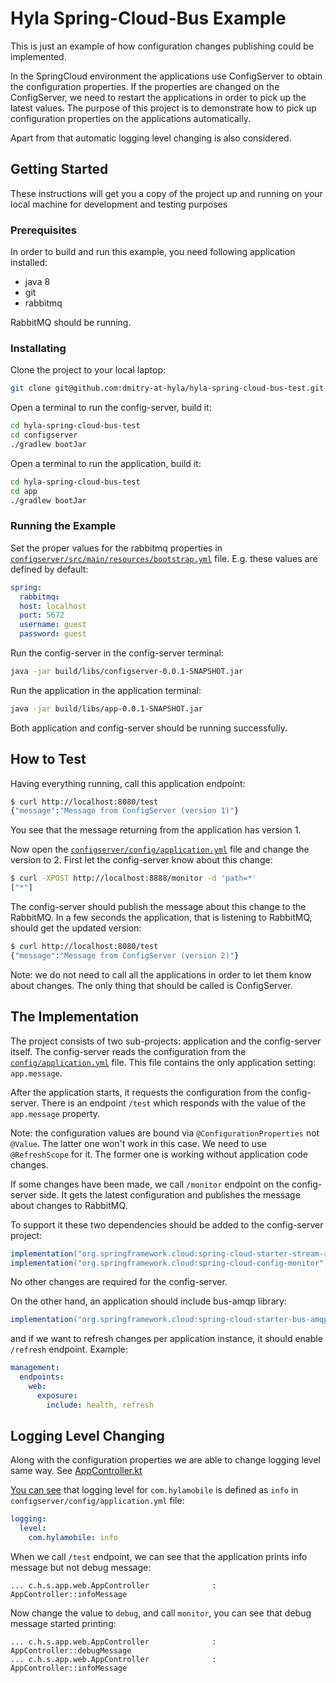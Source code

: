 # Hyla Spring-Cloud-Bus Example

This is just an example of how configuration changes publishing could be implemented.

In the SpringCloud environment the applications use ConfigServer to obtain the configuration properties.
If the properties are changed on the ConfigServer, we need to restart the applications in order to pick
up the latest values. The purpose of this project is to demonstrate how to pick up configuration properties
on the applications automatically.

Apart from that automatic logging level changing is also considered.

## Getting Started

These instructions will get you a copy of the project up and running on your local machine for development and testing purposes

### Prerequisites

In order to build and run this example, you need following application installed:

* java 8
* git
* rabbitmq

RabbitMQ should be running.

### Installating

Clone the project to your local laptop:

```bash
git clone git@github.com:dmitry-at-hyla/hyla-spring-cloud-bus-test.git
```

Open a terminal to run the config-server, build it:

```bash
cd hyla-spring-cloud-bus-test
cd configserver
./gradlew bootJar
```

Open a terminal to run the application, build it:

```bash
cd hyla-spring-cloud-bus-test
cd app
./gradlew bootJar
```

### Running the Example

Set the proper values for the rabbitmq properties in
[`configserver/src/main/resources/bootstrap.yml`](https://github.com/dmitry-at-hyla/hyla-spring-cloud-bus-test/blob/master/configserver/src/main/resources/bootstrap.yml) file.
E.g. these values are defined by default:

```yaml
spring:
  rabbitmq:
  host: localhost
  port: 5672
  username: guest
  password: guest
```

Run the config-server in the config-server terminal:

```bash
java -jar build/libs/configserver-0.0.1-SNAPSHOT.jar
```

Run the application in the application terminal:

```bash
java -jar build/libs/app-0.0.1-SNAPSHOT.jar
```

Both application and config-server should be running successfully.

## How to Test

Having everything running, call this application endpoint:

```bash
$ curl http://localhost:8080/test
{"message":"Message from ConfigServer (version 1)"}
```

You see that the message returning from the application has version 1.

Now open the [`configserver/config/application.yml`](https://github.com/dmitry-at-hyla/hyla-spring-cloud-bus-test/blob/master/configserver/config/application.yml) file and change the version to 2.
First let the config-server know about this change:

```bash
$ curl -XPOST http://localhost:8888/monitor -d 'path=*'
["*"]
```

The config-server should publish the message about this change to the RabbitMQ.
In a few seconds the application, that is listening to RabbitMQ, should get the updated
version:

```bash
$ curl http://localhost:8080/test
{"message":"Message from ConfigServer (version 2)"}
```

Note: we do not need to call all the applications in order to let them know about changes.
The only thing that should be called is ConfigServer.

## The Implementation

The project consists of two sub-projects: application and the config-server itself.
The config-server reads the configuration from the [`config/application.yml`](https://github.com/dmitry-at-hyla/hyla-spring-cloud-bus-test/blob/master/configserver/config/application.yml) file.
This file contains the only application setting: `app.message`.

After the application starts, it requests the configuration from the config-server.
There is an endpoint `/test` which responds with the value of the `app.message` property.

Note: the configuration values are bound via `@ConfigurationProperties` not `@Value`. The
latter one won't work in this case. We need to use `@RefreshScope` for it. The former one
is working without application code changes.

If some changes have been made, we call `/monitor` endpoint on the config-server side.
It gets the latest configuration and publishes the message about changes to RabbitMQ.

To support it these two dependencies should be added to the config-server project:

```gradle
implementation("org.springframework.cloud:spring-cloud-starter-stream-rabbit")
implementation("org.springframework.cloud:spring-cloud-config-monitor")
```

No other changes are required for the config-server.

On the other hand, an application should include bus-amqp library:

```gradle
implementation("org.springframework.cloud:spring-cloud-starter-bus-amqp")
```

and if we want to refresh changes per application instance, it should enable
`/refresh` endpoint. Example:

```yaml
management:
  endpoints:
    web:
      exposure:
        include: health, refresh
```

## Logging Level Changing

Along with the configuration properties we are able to change logging level same way.
See [AppController.kt](https://github.com/dmitry-at-hyla/hyla-spring-cloud-bus-test/blob/master/app/src/main/kotlin/com/hylamobile/springcloudbus/app/web/AppController.kt)

[You can see](https://github.com/dmitry-at-hyla/hyla-spring-cloud-bus-test/blob/master/configserver/config/application.yml) that logging level for `com.hylamobile` is defined as `info` in `configserver/config/application.yml` file:

```yaml
logging:
  level:
    com.hylamobile: info
```

When we call `/test` endpoint, we can see that the application prints info message but not debug message:

```
... c.h.s.app.web.AppController              : AppController::infoMessage
```

Now change the value to `debug`, and call `monitor`, you can see that debug message started printing:

```
... c.h.s.app.web.AppController              : AppController::debugMessage
... c.h.s.app.web.AppController              : AppController::infoMessage
```


